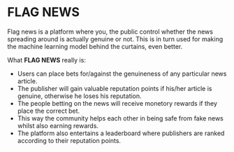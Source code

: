 # FLAG NEWS


Flag news is a platform where you, the public control whether the news spreading around is actually genuine or not. This is in turn used for making the machine learning model behind the curtains, even better.

What **FLAG NEWS**  really is:

- Users can place bets for/against the genuineness of any particular news article.
- The publisher will gain valuable reputation points if his/her article is genuine, otherwise he loses his reputation.
- The people betting on the news will receive monetory rewards if they place the correct bet.
- This way the community helps each other in being safe from fake news whilst also earning rewards.
- The platform also entertains a leaderboard where publishers are ranked according to their reputation points.
